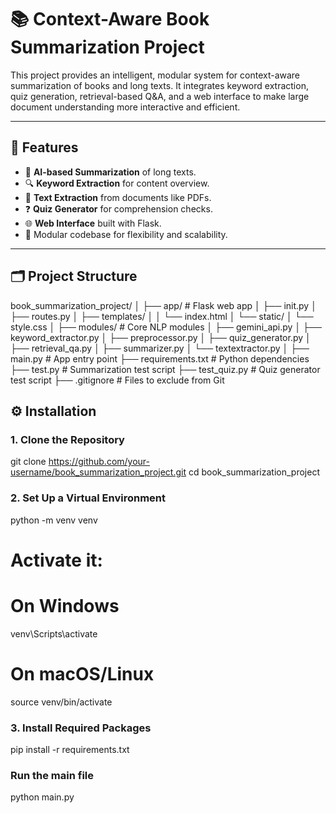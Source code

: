 # 📚 Context-Aware Book Summarization Project

This project provides an intelligent, modular system for context-aware summarization of books and long texts. It integrates keyword extraction, quiz generation, retrieval-based Q&A, and a web interface to make large document understanding more interactive and efficient.

---

## 🚀 Features

- 🧠 **AI-based Summarization** of long texts.
- 🔍 **Keyword Extraction** for content overview.
- 📄 **Text Extraction** from documents like PDFs.
- ❓ **Quiz Generator** for comprehension checks.
- 🌐 **Web Interface** built with Flask.
- 🔧 Modular codebase for flexibility and scalability.

---

## 🗂️ Project Structure

book_summarization_project/
│
├── app/ # Flask web app
│ ├── init.py
│ ├── routes.py
│ ├── templates/
│ │ └── index.html
│ └── static/
│ └── style.css
│
├── modules/ # Core NLP modules
│ ├── gemini_api.py
│ ├── keyword_extractor.py
│ ├── preprocessor.py
│ ├── quiz_generator.py
│ ├── retrieval_qa.py
│ ├── summarizer.py
│ └── textextractor.py
│
├── main.py # App entry point
├── requirements.txt # Python dependencies
├── test.py # Summarization test script
├── test_quiz.py # Quiz generator test script
├── .gitignore # Files to exclude from Git





## ⚙️ Installation

### 1. Clone the Repository
git clone https://github.com/your-username/book_summarization_project.git
cd book_summarization_project

### 2. Set Up a Virtual Environment
python -m venv venv
# Activate it:
# On Windows
venv\Scripts\activate
# On macOS/Linux
source venv/bin/activate

### 3. Install Required Packages
pip install -r requirements.txt

### Run the main file 
python main.py
